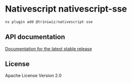 # Nativescript nativescript-sse

```javascript
ns plugin add @triniwiz/nativescript-sse
```

## API documentation

[Documentation for the latest stable release](https://triniwiz.github.io/nativescript-plugins/api-reference/sse.html)


## License

Apache License Version 2.0
